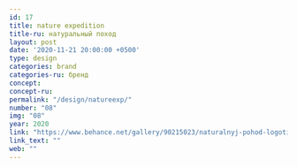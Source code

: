 ```yaml
---
id: 17
title: nature expedition
title-ru: натуральный поход
layout: post
date: '2020-11-21 20:00:00 +0500'
type: design
categories: brand
categories-ru: бренд
concept: 
concept-ru:
permalink: "/design/natureexp/"
number: "08"
img: "08"
year: 2020
link: "https://www.behance.net/gallery/90215023/naturalnyj-pohod-logotip-serii-video-iz-pohodov"
link_text: ""
web: ""
---
```

